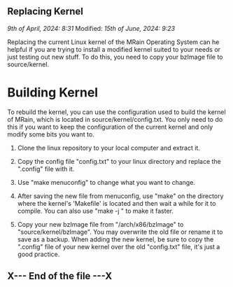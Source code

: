 ## Replacing Kernel

_9th of April, 2024: 8:31_
Modified: _15th of June, 2024: 9:23_

Replacing the current Linux kernel of the MRain Operating System can he helpful if you are trying to install a modified kernel suited to your needs or just testing out new stuff. To do this, you need to copy your bzImage file to source/kernel.

# Building Kernel

To rebuild the kernel, you can use the configuration used to build the kernel of MRain, which is located in source/kernel/config.txt. You only need to do this if you want to keep the configuration of the current kernel and only modify some bits you want to.

1. Clone the linux repository to your local computer and extract it.

2. Copy the config file "config.txt" to your linux directory and replace the ".config" file with it.

3. Use "make menuconfig" to change what you want to change.

4. After saving the new file from menuconfig, use "make" on the directory where the kernel's 'Makefile' is located and then wait a while for it to compile. You can also use "make -j <cpu-cores>" to make it faster.

5. Copy your new bzImage file from "<linux>/arch/x86/bzImage" to "source/kernel/bzImage". You may overwrite the old file or rename it to save as a backup. When adding the new kernel, be sure to copy the ".config" file of your new kernel over the old "config.txt" file, it's just a good practice.

## X--- End of the file ---X